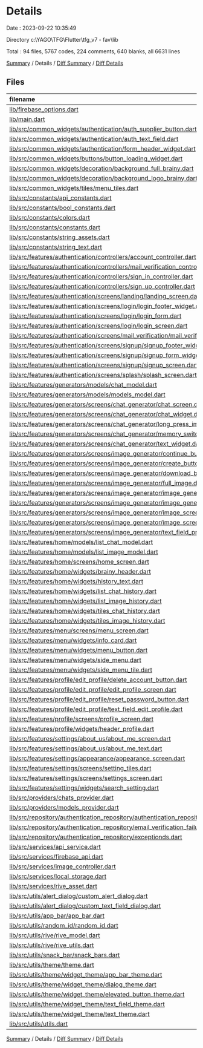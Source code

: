 # Details

Date : 2023-09-22 10:35:49

Directory c:\\YAGO\\TFG\\Flutter\\tfg_v7 - fav\\lib

Total : 94 files,  5767 codes, 224 comments, 640 blanks, all 6631 lines

[Summary](results.md) / Details / [Diff Summary](diff.md) / [Diff Details](diff-details.md)

## Files
| filename | language | code | comment | blank | total |
| :--- | :--- | ---: | ---: | ---: | ---: |
| [lib/firebase_options.dart](/lib/firebase_options.dart) | Dart | 48 | 12 | 3 | 63 |
| [lib/main.dart](/lib/main.dart) | Dart | 50 | 2 | 10 | 62 |
| [lib/src/common_widgets/authentication/auth_supplier_button.dart](/lib/src/common_widgets/authentication/auth_supplier_button.dart) | Dart | 44 | 0 | 4 | 48 |
| [lib/src/common_widgets/authentication/auth_text_field.dart](/lib/src/common_widgets/authentication/auth_text_field.dart) | Dart | 64 | 1 | 6 | 71 |
| [lib/src/common_widgets/authentication/form_header_widget.dart](/lib/src/common_widgets/authentication/form_header_widget.dart) | Dart | 29 | 0 | 5 | 34 |
| [lib/src/common_widgets/buttons/button_loading_widget.dart](/lib/src/common_widgets/buttons/button_loading_widget.dart) | Dart | 21 | 0 | 3 | 24 |
| [lib/src/common_widgets/decoration/background_full_brainy.dart](/lib/src/common_widgets/decoration/background_full_brainy.dart) | Dart | 20 | 0 | 3 | 23 |
| [lib/src/common_widgets/decoration/background_logo_brainy.dart](/lib/src/common_widgets/decoration/background_logo_brainy.dart) | Dart | 28 | 0 | 3 | 31 |
| [lib/src/common_widgets/tiles/menu_tiles.dart](/lib/src/common_widgets/tiles/menu_tiles.dart) | Dart | 45 | 0 | 4 | 49 |
| [lib/src/constants/api_constants.dart](/lib/src/constants/api_constants.dart) | Dart | 2 | 0 | 1 | 3 |
| [lib/src/constants/bool_constants.dart](/lib/src/constants/bool_constants.dart) | Dart | 84 | 0 | 2 | 86 |
| [lib/src/constants/colors.dart](/lib/src/constants/colors.dart) | Dart | 17 | 6 | 8 | 31 |
| [lib/src/constants/constants.dart](/lib/src/constants/constants.dart) | Dart | 4 | 0 | 1 | 5 |
| [lib/src/constants/string_assets.dart](/lib/src/constants/string_assets.dart) | Dart | 17 | 5 | 6 | 28 |
| [lib/src/constants/string_text.dart](/lib/src/constants/string_text.dart) | Dart | 136 | 10 | 13 | 159 |
| [lib/src/features/authentication/controllers/account_controller.dart](/lib/src/features/authentication/controllers/account_controller.dart) | Dart | 51 | 5 | 7 | 63 |
| [lib/src/features/authentication/controllers/mail_verification_controller.dart](/lib/src/features/authentication/controllers/mail_verification_controller.dart) | Dart | 38 | 4 | 7 | 49 |
| [lib/src/features/authentication/controllers/sign_in_controller.dart](/lib/src/features/authentication/controllers/sign_in_controller.dart) | Dart | 42 | 5 | 8 | 55 |
| [lib/src/features/authentication/controllers/sign_up_controller.dart](/lib/src/features/authentication/controllers/sign_up_controller.dart) | Dart | 42 | 5 | 7 | 54 |
| [lib/src/features/authentication/screens/landing/landing_screen.dart](/lib/src/features/authentication/screens/landing/landing_screen.dart) | Dart | 135 | 5 | 12 | 152 |
| [lib/src/features/authentication/screens/login/login_footer_widget.dart](/lib/src/features/authentication/screens/login/login_footer_widget.dart) | Dart | 71 | 6 | 5 | 82 |
| [lib/src/features/authentication/screens/login/login_form.dart](/lib/src/features/authentication/screens/login/login_form.dart) | Dart | 103 | 1 | 7 | 111 |
| [lib/src/features/authentication/screens/login/login_screen.dart](/lib/src/features/authentication/screens/login/login_screen.dart) | Dart | 47 | 0 | 8 | 55 |
| [lib/src/features/authentication/screens/mail_verification/mail_verification.dart](/lib/src/features/authentication/screens/mail_verification/mail_verification.dart) | Dart | 99 | 0 | 6 | 105 |
| [lib/src/features/authentication/screens/signup/signup_footer_widget.dart](/lib/src/features/authentication/screens/signup/signup_footer_widget.dart) | Dart | 71 | 5 | 4 | 80 |
| [lib/src/features/authentication/screens/signup/signup_form_widget.dart](/lib/src/features/authentication/screens/signup/signup_form_widget.dart) | Dart | 108 | 19 | 11 | 138 |
| [lib/src/features/authentication/screens/signup/signup_screen.dart](/lib/src/features/authentication/screens/signup/signup_screen.dart) | Dart | 56 | 0 | 9 | 65 |
| [lib/src/features/authentication/screens/splash/splash_screen.dart](/lib/src/features/authentication/screens/splash/splash_screen.dart) | Dart | 45 | 0 | 10 | 55 |
| [lib/src/features/generators/models/chat_model.dart](/lib/src/features/generators/models/chat_model.dart) | Dart | 24 | 6 | 5 | 35 |
| [lib/src/features/generators/models/models_model.dart](/lib/src/features/generators/models/models_model.dart) | Dart | 18 | 0 | 4 | 22 |
| [lib/src/features/generators/screens/chat_generator/chat_screen.dart](/lib/src/features/generators/screens/chat_generator/chat_screen.dart) | Dart | 267 | 2 | 24 | 293 |
| [lib/src/features/generators/screens/chat_generator/chat_widget.dart](/lib/src/features/generators/screens/chat_generator/chat_widget.dart) | Dart | 72 | 1 | 5 | 78 |
| [lib/src/features/generators/screens/chat_generator/long_press_image.dart](/lib/src/features/generators/screens/chat_generator/long_press_image.dart) | Dart | 91 | 2 | 14 | 107 |
| [lib/src/features/generators/screens/chat_generator/memory_switch.dart](/lib/src/features/generators/screens/chat_generator/memory_switch.dart) | Dart | 23 | 0 | 6 | 29 |
| [lib/src/features/generators/screens/chat_generator/text_widget.dart](/lib/src/features/generators/screens/chat_generator/text_widget.dart) | Dart | 25 | 1 | 3 | 29 |
| [lib/src/features/generators/screens/image_generator/continue_button.dart](/lib/src/features/generators/screens/image_generator/continue_button.dart) | Dart | 37 | 0 | 4 | 41 |
| [lib/src/features/generators/screens/image_generator/create_button.dart](/lib/src/features/generators/screens/image_generator/create_button.dart) | Dart | 54 | 0 | 6 | 60 |
| [lib/src/features/generators/screens/image_generator/download_button.dart](/lib/src/features/generators/screens/image_generator/download_button.dart) | Dart | 83 | 0 | 13 | 96 |
| [lib/src/features/generators/screens/image_generator/full_image.dart](/lib/src/features/generators/screens/image_generator/full_image.dart) | Dart | 106 | 0 | 11 | 117 |
| [lib/src/features/generators/screens/image_generator/image_generated.dart](/lib/src/features/generators/screens/image_generator/image_generated.dart) | Dart | 65 | 0 | 5 | 70 |
| [lib/src/features/generators/screens/image_generator/image_generator_screen.dart](/lib/src/features/generators/screens/image_generator/image_generator_screen.dart) | Dart | 193 | 0 | 15 | 208 |
| [lib/src/features/generators/screens/image_generator/image_screen.dart](/lib/src/features/generators/screens/image_generator/image_screen.dart) | Dart | 107 | 0 | 9 | 116 |
| [lib/src/features/generators/screens/image_generator/image_screen_subtitles.dart](/lib/src/features/generators/screens/image_generator/image_screen_subtitles.dart) | Dart | 21 | 0 | 4 | 25 |
| [lib/src/features/generators/screens/image_generator/text_field_prompt.dart](/lib/src/features/generators/screens/image_generator/text_field_prompt.dart) | Dart | 45 | 0 | 4 | 49 |
| [lib/src/features/home/models/list_chat_model.dart](/lib/src/features/home/models/list_chat_model.dart) | Dart | 4 | 0 | 2 | 6 |
| [lib/src/features/home/models/list_image_model.dart](/lib/src/features/home/models/list_image_model.dart) | Dart | 4 | 0 | 2 | 6 |
| [lib/src/features/home/screens/home_screen.dart](/lib/src/features/home/screens/home_screen.dart) | Dart | 115 | 0 | 11 | 126 |
| [lib/src/features/home/widgets/brainy_header.dart](/lib/src/features/home/widgets/brainy_header.dart) | Dart | 47 | 0 | 7 | 54 |
| [lib/src/features/home/widgets/history_text.dart](/lib/src/features/home/widgets/history_text.dart) | Dart | 35 | 0 | 4 | 39 |
| [lib/src/features/home/widgets/list_chat_history.dart](/lib/src/features/home/widgets/list_chat_history.dart) | Dart | 143 | 0 | 11 | 154 |
| [lib/src/features/home/widgets/list_image_history.dart](/lib/src/features/home/widgets/list_image_history.dart) | Dart | 100 | 0 | 10 | 110 |
| [lib/src/features/home/widgets/tiles_chat_history.dart](/lib/src/features/home/widgets/tiles_chat_history.dart) | Dart | 99 | 0 | 5 | 104 |
| [lib/src/features/home/widgets/tiles_image_history.dart](/lib/src/features/home/widgets/tiles_image_history.dart) | Dart | 68 | 0 | 6 | 74 |
| [lib/src/features/menu/screens/menu_screen.dart](/lib/src/features/menu/screens/menu_screen.dart) | Dart | 119 | 0 | 14 | 133 |
| [lib/src/features/menu/widgets/info_card.dart](/lib/src/features/menu/widgets/info_card.dart) | Dart | 38 | 0 | 4 | 42 |
| [lib/src/features/menu/widgets/menu_button.dart](/lib/src/features/menu/widgets/menu_button.dart) | Dart | 23 | 0 | 4 | 27 |
| [lib/src/features/menu/widgets/side_menu.dart](/lib/src/features/menu/widgets/side_menu.dart) | Dart | 64 | 0 | 6 | 70 |
| [lib/src/features/menu/widgets/side_menu_tile.dart](/lib/src/features/menu/widgets/side_menu_tile.dart) | Dart | 59 | 0 | 5 | 64 |
| [lib/src/features/profile/edit_profile/delete_account_button.dart](/lib/src/features/profile/edit_profile/delete_account_button.dart) | Dart | 105 | 1 | 9 | 115 |
| [lib/src/features/profile/edit_profile/edit_profile_screen.dart](/lib/src/features/profile/edit_profile/edit_profile_screen.dart) | Dart | 69 | 0 | 5 | 74 |
| [lib/src/features/profile/edit_profile/reset_password_button.dart](/lib/src/features/profile/edit_profile/reset_password_button.dart) | Dart | 58 | 0 | 5 | 63 |
| [lib/src/features/profile/edit_profile/text_field_edit_profile.dart](/lib/src/features/profile/edit_profile/text_field_edit_profile.dart) | Dart | 35 | 0 | 4 | 39 |
| [lib/src/features/profile/screens/profile_screen.dart](/lib/src/features/profile/screens/profile_screen.dart) | Dart | 138 | 0 | 8 | 146 |
| [lib/src/features/profile/widgets/header_profile.dart](/lib/src/features/profile/widgets/header_profile.dart) | Dart | 23 | 0 | 3 | 26 |
| [lib/src/features/settings/about_us/about_me_screen.dart](/lib/src/features/settings/about_us/about_me_screen.dart) | Dart | 35 | 0 | 5 | 40 |
| [lib/src/features/settings/about_us/about_me_text.dart](/lib/src/features/settings/about_us/about_me_text.dart) | Dart | 54 | 0 | 3 | 57 |
| [lib/src/features/settings/appearance/appearance_screen.dart](/lib/src/features/settings/appearance/appearance_screen.dart) | Dart | 72 | 0 | 8 | 80 |
| [lib/src/features/settings/screens/setting_tiles.dart](/lib/src/features/settings/screens/setting_tiles.dart) | Dart | 67 | 0 | 3 | 70 |
| [lib/src/features/settings/screens/settings_screen.dart](/lib/src/features/settings/screens/settings_screen.dart) | Dart | 37 | 0 | 6 | 43 |
| [lib/src/features/settings/widgets/search_setting.dart](/lib/src/features/settings/widgets/search_setting.dart) | Dart | 42 | 2 | 3 | 47 |
| [lib/src/providers/chats_provider.dart](/lib/src/providers/chats_provider.dart) | Dart | 85 | 30 | 18 | 133 |
| [lib/src/providers/models_provider.dart](/lib/src/providers/models_provider.dart) | Dart | 21 | 4 | 9 | 34 |
| [lib/src/repository/authentication_repository/authentication_repository.dart](/lib/src/repository/authentication_repository/authentication_repository.dart) | Dart | 194 | 19 | 28 | 241 |
| [lib/src/repository/authentication_repository/email_verification_failure.dart](/lib/src/repository/authentication_repository/email_verification_failure.dart) | Dart | 21 | 0 | 4 | 25 |
| [lib/src/repository/authentication_repository/exceptionds.dart](/lib/src/repository/authentication_repository/exceptionds.dart) | Dart | 36 | 0 | 3 | 39 |
| [lib/src/services/api_service.dart](/lib/src/services/api_service.dart) | Dart | 157 | 36 | 25 | 218 |
| [lib/src/services/firebase_api.dart](/lib/src/services/firebase_api.dart) | Dart | 19 | 0 | 4 | 23 |
| [lib/src/services/image_controller.dart](/lib/src/services/image_controller.dart) | Dart | 75 | 2 | 18 | 95 |
| [lib/src/services/local_storage.dart](/lib/src/services/local_storage.dart) | Dart | 7 | 0 | 3 | 10 |
| [lib/src/services/rive_asset.dart](/lib/src/services/rive_asset.dart) | Dart | 49 | 0 | 6 | 55 |
| [lib/src/utils/alert_dialog/custom_alert_dialog.dart](/lib/src/utils/alert_dialog/custom_alert_dialog.dart) | Dart | 113 | 0 | 4 | 117 |
| [lib/src/utils/alert_dialog/custom_text_field_dialog.dart](/lib/src/utils/alert_dialog/custom_text_field_dialog.dart) | Dart | 149 | 0 | 4 | 153 |
| [lib/src/utils/app_bar/app_bar.dart](/lib/src/utils/app_bar/app_bar.dart) | Dart | 103 | 0 | 10 | 113 |
| [lib/src/utils/random_id/random_id.dart](/lib/src/utils/random_id/random_id.dart) | Dart | 40 | 0 | 2 | 42 |
| [lib/src/utils/rive/rive_model.dart](/lib/src/utils/rive/rive_model.dart) | Dart | 14 | 0 | 4 | 18 |
| [lib/src/utils/rive/rive_utils.dart](/lib/src/utils/rive/rive_utils.dart) | Dart | 10 | 0 | 4 | 14 |
| [lib/src/utils/snack_bar/snack_bars.dart](/lib/src/utils/snack_bar/snack_bars.dart) | Dart | 54 | 3 | 4 | 61 |
| [lib/src/utils/theme/theme.dart](/lib/src/utils/theme/theme.dart) | Dart | 56 | 15 | 13 | 84 |
| [lib/src/utils/theme/widget_theme/app_bar_theme.dart](/lib/src/utils/theme/widget_theme/app_bar_theme.dart) | Dart | 16 | 2 | 4 | 22 |
| [lib/src/utils/theme/widget_theme/dialog_theme.dart](/lib/src/utils/theme/widget_theme/dialog_theme.dart) | Dart | 0 | 1 | 0 | 1 |
| [lib/src/utils/theme/widget_theme/elevated_button_theme.dart](/lib/src/utils/theme/widget_theme/elevated_button_theme.dart) | Dart | 40 | 2 | 4 | 46 |
| [lib/src/utils/theme/widget_theme/text_field_theme.dart](/lib/src/utils/theme/widget_theme/text_field_theme.dart) | Dart | 10 | 2 | 3 | 15 |
| [lib/src/utils/theme/widget_theme/text_theme.dart](/lib/src/utils/theme/widget_theme/text_theme.dart) | Dart | 76 | 2 | 3 | 81 |
| [lib/src/utils/utils.dart](/lib/src/utils/utils.dart) | Dart | 21 | 0 | 5 | 26 |

[Summary](results.md) / Details / [Diff Summary](diff.md) / [Diff Details](diff-details.md)